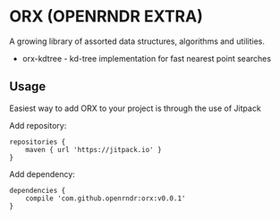 # ORX (OPENRNDR EXTRA)

A growing library of assorted data structures, algorithms and utilities.

- orx-kdtree - kd-tree implementation for fast nearest point searches

## Usage

Easiest way to add ORX to your project is through the use of Jitpack

Add repository:
```
repositories {
    maven { url 'https://jitpack.io' }
}
```

Add dependency:
```
dependencies {
    compile 'com.github.openrndr:orx:v0.0.1'
}
```